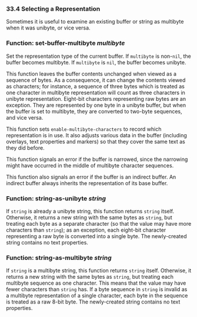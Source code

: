 

### 33.4 Selecting a Representation

Sometimes it is useful to examine an existing buffer or string as multibyte when it was unibyte, or vice versa.

### Function: **set-buffer-multibyte** *multibyte*

Set the representation type of the current buffer. If `multibyte` is non-`nil`, the buffer becomes multibyte. If `multibyte` is `nil`, the buffer becomes unibyte.

This function leaves the buffer contents unchanged when viewed as a sequence of bytes. As a consequence, it can change the contents viewed as characters; for instance, a sequence of three bytes which is treated as one character in multibyte representation will count as three characters in unibyte representation. Eight-bit characters representing raw bytes are an exception. They are represented by one byte in a unibyte buffer, but when the buffer is set to multibyte, they are converted to two-byte sequences, and vice versa.

This function sets `enable-multibyte-characters` to record which representation is in use. It also adjusts various data in the buffer (including overlays, text properties and markers) so that they cover the same text as they did before.

This function signals an error if the buffer is narrowed, since the narrowing might have occurred in the middle of multibyte character sequences.

This function also signals an error if the buffer is an indirect buffer. An indirect buffer always inherits the representation of its base buffer.

### Function: **string-as-unibyte** *string*

If `string` is already a unibyte string, this function returns `string` itself. Otherwise, it returns a new string with the same bytes as `string`, but treating each byte as a separate character (so that the value may have more characters than `string`); as an exception, each eight-bit character representing a raw byte is converted into a single byte. The newly-created string contains no text properties.

### Function: **string-as-multibyte** *string*

If `string` is a multibyte string, this function returns `string` itself. Otherwise, it returns a new string with the same bytes as `string`, but treating each multibyte sequence as one character. This means that the value may have fewer characters than `string` has. If a byte sequence in `string` is invalid as a multibyte representation of a single character, each byte in the sequence is treated as a raw 8-bit byte. The newly-created string contains no text properties.
